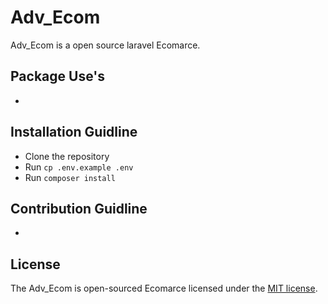 
# Adv_Ecom
Adv_Ecom is a open source laravel Ecomarce.

## Package Use's
-

## Installation Guidline
- Clone the repository
- Run `cp .env.example .env`
- Run `composer install`



## Contribution Guidline
-

## License

The Adv_Ecom is open-sourced Ecomarce licensed under the [MIT license](https://opensource.org/licenses/MIT).
